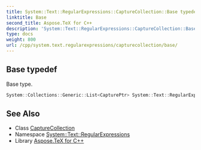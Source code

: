```yaml
---
title: System::Text::RegularExpressions::CaptureCollection::Base typedef
linktitle: Base
second_title: Aspose.TeX for C++
description: 'System::Text::RegularExpressions::CaptureCollection::Base typedef. Base type in C++.'
type: docs
weight: 800
url: /cpp/system.text.regularexpressions/capturecollection/base/
---
```

## Base typedef


Base type.

```cpp
System::Collections::Generic::List<CapturePtr> System::Text::RegularExpressions::CaptureCollection::Base
```

## See Also

* Class [CaptureCollection](../)
* Namespace [System::Text::RegularExpressions](../../)
* Library [Aspose.TeX for C++](../../../)
